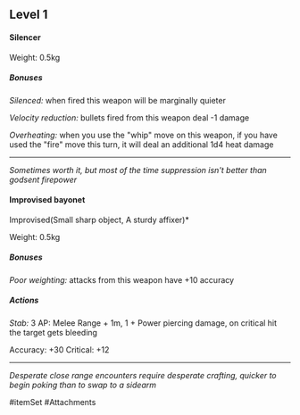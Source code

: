 ## Level 1

#### Silencer

Weight: 0.5kg

##### Bonuses

*Silenced:* when fired this weapon will be marginally quieter

*Velocity reduction:* bullets fired from this weapon deal -1 damage

*Overheating:* when you use the "whip" move on this weapon, if you have used the "fire" move this turn, it will deal an additional 1d4 heat damage

---
*Sometimes worth it, but most of the time suppression isn't better than godsent firepower*

#### Improvised bayonet
Improvised(Small sharp object, A sturdy affixer)*

Weight: 0.5kg

##### Bonuses

*Poor weighting:* attacks from this weapon have +10 accuracy

##### Actions


*Stab:* 3 AP: Melee Range + 1m, 1 + Power piercing damage, on critical hit the target gets bleeding

Accuracy: +30
Critical: +12

---
*Desperate close range encounters require desperate crafting, quicker to begin poking than to swap to a sidearm*

#itemSet #Attachments